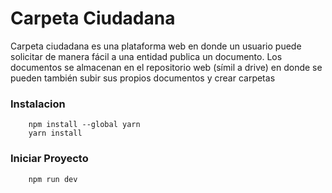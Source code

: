 # Carpeta Ciudadana

Carpeta ciudadana es una plataforma web en donde un usuario puede solicitar de manera fácil a una entidad publica un documento. Los documentos se almacenan en el repositorio web (símil a drive) en donde se pueden también subir sus propios documentos y crear carpetas


### Instalacion
```
    npm install --global yarn
    yarn install
```
### Iniciar Proyecto

```
    npm run dev
```

